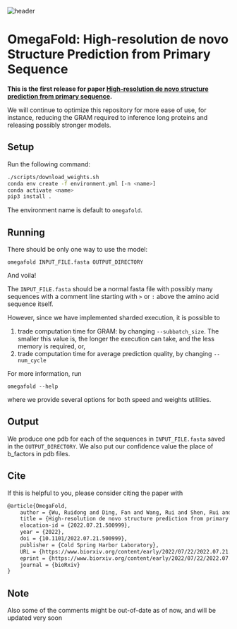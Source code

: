 ![header](figure.png)

# OmegaFold: High-resolution de novo Structure Prediction from Primary Sequence

**This is the first release for paper [High-resolution de novo structure prediction from primary sequence](https://www.biorxiv.org/content/10.1101/2022.07.21.500999v1).**

We will continue to optimize this repository for more ease of use, for
instance, reducing the GRAM required to inference long proteins and
releasing possibly stronger models.

## Setup

Run the following command:

```bash
./scripts/download_weights.sh
conda env create -f environment.yml [-n <name>]
conda activate <name>
pip3 install .
```

The environment name is default to `omegafold`.

## Running

There should be only one way to use the model:

```commandline
omegafold INPUT_FILE.fasta OUTPUT_DIRECTORY
```

And voila!

The `INPUT_FILE.fasta` should be a normal fasta file with possibly many
sequences with a comment line starting with `>` or `:` above the amino
acid sequence itself.

However, since we have implemented sharded execution, it is possible to

1. trade computation time for GRAM: by changing `--subbatch_size`. The
   smaller
   this value is, the longer the execution can take, and the less memory is
   required, or,
2. trade computation time for average prediction quality, by changing
   `--num_cycle`

For more information, run

```commandline
omegafold --help
```

where we provide several options for both speed and weights utilities.

## Output

We produce one pdb for each of the sequences in `INPUT_FILE.fasta` saved in
the `OUTPUT_DIRECTORY`. We also put our confidence value the place of
b_factors in pdb files.

## Cite

If this is helpful to you, please consider citing the paper with

```tex
@article{OmegaFold,
	author = {Wu, Ruidong and Ding, Fan and Wang, Rui and Shen, Rui and Zhang, Xiwen and Luo, Shitong and Su, Chenpeng and Wu, Zuofan and Xie, Qi and Berger, Bonnie and Ma, Jianzhu and Peng, Jian},
	title = {High-resolution de novo structure prediction from primary sequence},
	elocation-id = {2022.07.21.500999},
	year = {2022},
	doi = {10.1101/2022.07.21.500999},
	publisher = {Cold Spring Harbor Laboratory},
	URL = {https://www.biorxiv.org/content/early/2022/07/22/2022.07.21.500999},
	eprint = {https://www.biorxiv.org/content/early/2022/07/22/2022.07.21.500999.full.pdf},
	journal = {bioRxiv}
}

```

## Note

Also some of the comments might be out-of-date as of now, and will be
updated very soon
